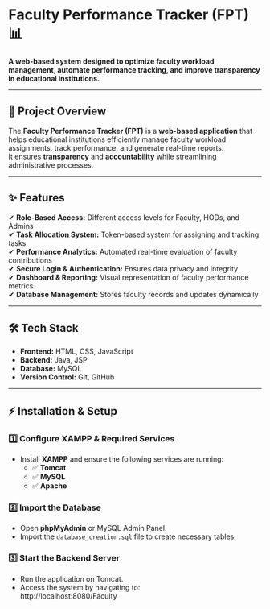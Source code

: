 # Faculty Performance Tracker (FPT) 📊

**A web-based system designed to optimize faculty workload management, automate performance tracking, and improve transparency in educational institutions.**

---

## 🚀 Project Overview
The **Faculty Performance Tracker (FPT)** is a **web-based application** that helps educational institutions efficiently manage faculty workload assignments, track performance, and generate real-time reports.  
It ensures **transparency** and **accountability** while streamlining administrative processes.

---

## ✨ Features
✔ **Role-Based Access:** Different access levels for Faculty, HODs, and Admins  
✔ **Task Allocation System:** Token-based system for assigning and tracking tasks  
✔ **Performance Analytics:** Automated real-time evaluation of faculty contributions  
✔ **Secure Login & Authentication:** Ensures data privacy and integrity  
✔ **Dashboard & Reporting:** Visual representation of faculty performance metrics  
✔ **Database Management:** Stores faculty records and updates dynamically  

---

## 🛠 Tech Stack
- **Frontend:** HTML, CSS, JavaScript  
- **Backend:** Java, JSP
- **Database:** MySQL  
- **Version Control:** Git, GitHub  

---

## ⚡ Installation & Setup
### **1️⃣ Configure XAMPP & Required Services**
- Install **XAMPP** and ensure the following services are running:  
  - ✅ **Tomcat**  
  - ✅ **MySQL**  
  - ✅ **Apache**  

### **2️⃣ Import the Database**
- Open **phpMyAdmin** or MySQL Admin Panel.  
- Import the `database_creation.sql` file to create necessary tables.

### **3️⃣ Start the Backend Server**
- Run the application on Tomcat.
- Access the system by navigating to:  
http://localhost:8080/Faculty
